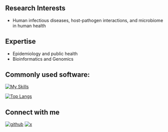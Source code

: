 ## Research Interests

- Human infectious diseases, host-pathogen interactions, and microbiome in human health

## Expertise

- Epidemiology and public health
- Bioinformatics and Genomics

## Commonly used software:
[![My Skills](https://skillicons.dev/icons?i=r,python,vscode,linux,git,anaconda&perline=3)](https://skillicons.dev)


[![Top Langs](https://github-readme-stats.vercel.app/api/top-langs/?username=azmigueldario&size_weight=0.5&count_weight=0.5&hide=html&layout=compact)](https://github.com/azmigueldario/github-readme-stats)


## Connect with me 

[![github](https://skillicons.dev/icons?i=github)](https://github.com/azmigueldario)
[![x](https://skillicons.dev/icons?i=linkedin)](https://www.linkedin.com/in/miguel-prieto-1b851416a/)
